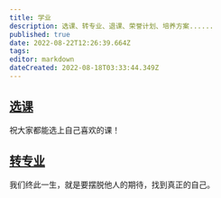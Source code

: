 ```yaml
---
title: 学业
description: 选课、转专业、退课、荣誉计划、培养方案......
published: true
date: 2022-08-22T12:26:39.664Z
tags: 
editor: markdown
dateCreated: 2022-08-18T03:33:44.349Z
---
```



## [选课](/zh/studies/course)

祝大家都能选上自己喜欢的课！

## [转专业](/zh/studies/转专业)

我们终此一生，就是要摆脱他人的期待，找到真正的自己。


